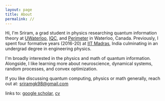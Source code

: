 ```yaml
---
layout: page
title: About
permalink: //
---
```


Hi, I'm Sriram, a grad student in physics researching quantum information theory at [UWaterloo](https://uwaterloo.ca), [IQC](https://uwaterloo.ca/institute-for-quantum-computing/), and [Perimeter](https://perimeterinstitute.ca) in Waterloo, Canada. Previously, I spent four formative years (2016-20) at [IIT Madras](https://www.iitm.ac.in/), India culminating in an undergrad degree in engineering physics.

I'm broadly interested in the physics and math of quantum information. Alongside, I like learning more about neuroscience, dynamical systems, random processes, and convex optimization.

If you like discussing quantum computing, physics or math generally, reach out at: [sriramgk98@gmail.com](mailto:sriramgk98@gmail.com)

links to: [google scholar](https://scholar.google.com/citations?user=d9-T--sAAAAJ&hl=en), [cv](https://sriramgkn.github.io/docs/CV_detailed_ram.pdf) <!--, [detailed CV](https://sriramgkn.github.io/docs/CV_detailed_ram.pdf)-->

<!-- ![Image of Sriram](https://raw.githubusercontent.com/SriramGkn/sriramgkn.github.io/master/images/Outside_Godav.jpeg)
Outside my hostel at IITM! The COVID-19 pandemic forced us out of this beautiful campus with little notice. -->

<!--[IQC Waterloo](https://uwaterloo.ca/institute-for-quantum-computing/)-->
